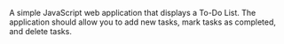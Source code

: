 A simple JavaScript web application that displays a To-Do List. The application should allow you to add new tasks, mark tasks as completed, and delete tasks.
